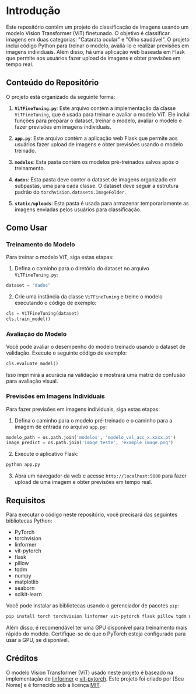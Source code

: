 # Introdução

Este repositório contém um projeto de classificação de imagens usando um modelo Vision Transformer (ViT) finetunado. O objetivo é classificar imagens em duas categorias: "Catarata ocular" e "Olho saudável". O projeto inclui código Python para treinar o modelo, avaliá-lo e realizar previsões em imagens individuais. Além disso, há uma aplicação web baseada em Flask que permite aos usuários fazer upload de imagens e obter previsões em tempo real.

## Conteúdo do Repositório

O projeto está organizado da seguinte forma:

1. **`ViTFineTuning.py`**: Este arquivo contém a implementação da classe `ViTFineTuning`, que é usada para treinar e avaliar o modelo ViT. Ele inclui funções para preparar o dataset, treinar o modelo, avaliar o modelo e fazer previsões em imagens individuais.

2. **`app.py`**: Este arquivo contém a aplicação web Flask que permite aos usuários fazer upload de imagens e obter previsões usando o modelo treinado.

3. **`modelos`**: Esta pasta contém os modelos pré-treinados salvos após o treinamento.

4. **`dados`**: Esta pasta deve conter o dataset de imagens organizado em subpastas, uma para cada classe. O dataset deve seguir a estrutura padrão do `torchvision.datasets.ImageFolder`.

5. **`static/uploads`**: Esta pasta é usada para armazenar temporariamente as imagens enviadas pelos usuários para classificação.

## Como Usar

### Treinamento do Modelo

Para treinar o modelo ViT, siga estas etapas:

1. Defina o caminho para o diretório do dataset no arquivo `ViTFineTuning.py`:

```python
dataset = "dados"
```

2. Crie uma instância da classe `ViTFineTuning` e treine o modelo executando o código de exemplo:

```python
cls = ViTFineTuning(dataset)
cls.train_model()
```

### Avaliação do Modelo

Você pode avaliar o desempenho do modelo treinado usando o dataset de validação. Execute o seguinte código de exemplo:

```python
cls.evaluate_model()
```

Isso imprimirá a acurácia na validação e mostrará uma matriz de confusão para avaliação visual.

### Previsões em Imagens Individuais

Para fazer previsões em imagens individuais, siga estas etapas:

1. Defina o caminho para o modelo pré-treinado e o caminho para a imagem de entrada no arquivo `app.py`:

```python
modelo_path = os.path.join('modelos', 'modelo_val_acc_x.xxxx.pt')
image_predict = os.path.join('image_teste', 'example_image.png')
```

2. Execute o aplicativo Flask:

```bash
python app.py
```

3. Abra um navegador da web e acesse `http://localhost:5000` para fazer upload de uma imagem e obter previsões em tempo real.

## Requisitos

Para executar o código neste repositório, você precisará das seguintes bibliotecas Python:

- PyTorch
- torchvision
- linformer
- vit-pytorch
- flask
- pillow
- tqdm
- numpy
- matplotlib
- seaborn
- scikit-learn

Você pode instalar as bibliotecas usando o gerenciador de pacotes `pip`:

```bash
pip install torch torchvision linformer vit-pytorch flask pillow tqdm numpy matplotlib seaborn scikit-learn
```

Além disso, é recomendável ter uma GPU disponível para treinamento mais rápido do modelo. Certifique-se de que o PyTorch esteja configurado para usar a GPU, se disponível.

## Créditos

O modelo Vision Transformer (ViT) usado neste projeto é baseado na implementação de [linformer](https://github.com/tatp22/linformer) e [vit-pytorch](https://github.com/lucidrains/vit-pytorch). Este projeto foi criado por [Seu Nome] e é fornecido sob a licença [MIT](LICENSE).